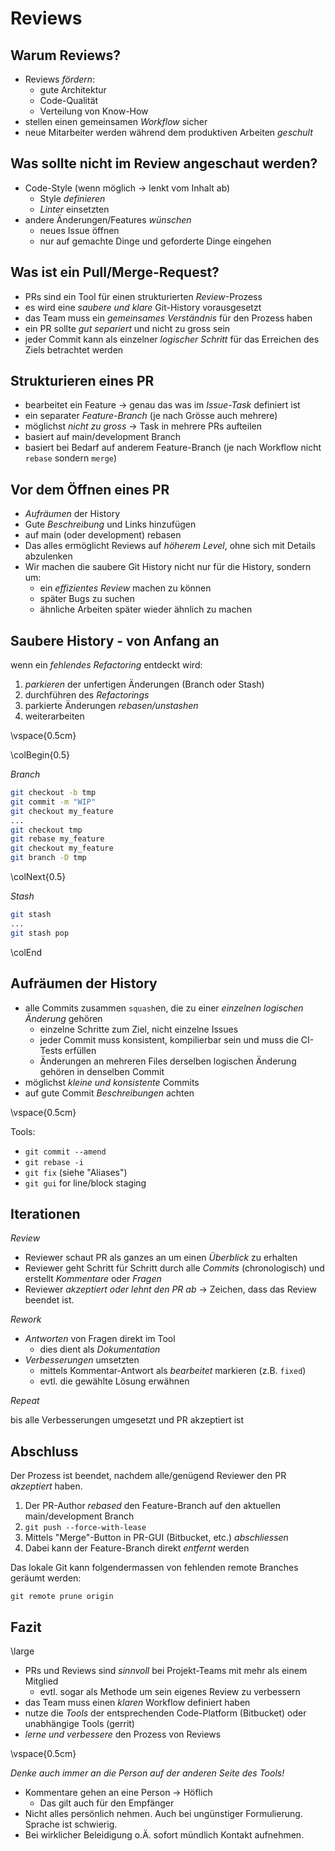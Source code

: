 Reviews
=======


Warum Reviews?
--------------

* Reviews *fördern*:
  * gute Architektur
  * Code-Qualität
  * Verteilung von Know-How
* stellen einen gemeinsamen *Workflow* sicher
* neue Mitarbeiter werden während dem produktiven Arbeiten *geschult*


Was sollte nicht im Review angeschaut werden?
---------------------------------------------

* Code-Style (wenn möglich $\to$ lenkt vom Inhalt ab)
  * Style *definieren*
  * *Linter* einsetzten
* andere Änderungen/Features *wünschen*
  * neues Issue öffnen
  * nur auf gemachte Dinge und geforderte Dinge eingehen


Was ist ein Pull/Merge-Request?
-------------------------------

* PRs sind ein Tool für einen strukturierten *Review*-Prozess
* es wird eine *saubere und klare* Git-History vorausgesetzt
* das Team muss ein *gemeinsames Verständnis* für den Prozess haben
* ein PR sollte *gut separiert* und nicht zu gross sein
* jeder Commit kann als einzelner *logischer Schritt* für das Erreichen des Ziels betrachtet werden


Strukturieren eines PR
----------------------

* bearbeitet ein Feature $\to$ genau das was im *Issue-Task* definiert ist
* ein separater *Feature-Branch* (je nach Grösse auch mehrere)
* möglichst *nicht zu gross* $\to$ Task in mehrere PRs aufteilen
* basiert auf main/development Branch
* basiert bei Bedarf auf anderem Feature-Branch (je nach Workflow nicht `rebase` sondern `merge`)


Vor dem Öffnen eines PR
-----------------------

* *Aufräumen* der History
* Gute *Beschreibung* und Links hinzufügen
* auf main (oder development) rebasen
* Das alles ermöglicht Reviews auf *höherem Level*, ohne sich mit Details abzulenken
* Wir machen die saubere Git History nicht nur für die History, sondern um:
  * ein *effizientes Review* machen zu können
  * später Bugs zu suchen
  * ähnliche Arbeiten später wieder ähnlich zu machen


Saubere History - von Anfang an
-------------------------------

wenn ein *fehlendes Refactoring* entdeckt wird:

1. *parkieren* der unfertigen Änderungen (Branch oder Stash)
1. durchführen des *Refactorings*
1. parkierte Änderungen *rebasen/unstashen*
1. weiterarbeiten

\vspace{0.5cm}

\colBegin{0.5}

*Branch*

~~~ {.bash .numberLines}
git checkout -b tmp
git commit -m "WIP"
git checkout my_feature
...
git checkout tmp
git rebase my_feature
git checkout my_feature
git branch -D tmp
~~~

\colNext{0.5}

*Stash*

~~~ {.bash .numberLines}
git stash
...
git stash pop
~~~

\colEnd


Aufräumen der History
---------------------

* alle Commits zusammen `squash`en, die zu einer *einzelnen logischen Änderung* gehören
  * einzelne Schritte zum Ziel, nicht einzelne Issues
  * jeder Commit muss konsistent, kompilierbar sein und muss die CI-Tests erfüllen
  * Änderungen an mehreren Files derselben logischen Änderung gehören in denselben Commit
* möglichst *kleine und konsistente* Commits
* auf gute Commit *Beschreibungen* achten

\vspace{0.5cm}

Tools:

* `git commit --amend`
* `git rebase -i`
* `git fix` (siehe "Aliases")
* `git gui` for line/block staging


Iterationen
-----------

*Review*

* Reviewer schaut PR als ganzes an um einen *Überblick* zu erhalten
* Reviewer geht Schritt für Schritt durch alle *Commits* (chronologisch)
  und erstellt *Kommentare* oder *Fragen*
* Reviewer *akzeptiert oder lehnt den PR ab* $\to$ Zeichen, dass das Review beendet ist.

*Rework*

* *Antworten* von Fragen direkt im Tool
  * dies dient als *Dokumentation*
* *Verbesserungen* umsetzten
  * mittels Kommentar-Antwort als *bearbeitet* markieren (z.B. `fixed`)
  * evtl. die gewählte Lösung erwähnen

*Repeat*

bis alle Verbesserungen umgesetzt und PR akzeptiert ist


Abschluss
---------

Der Prozess ist beendet, nachdem alle/genügend Reviewer den PR *akzeptiert* haben.

1. Der PR-Author *rebased* den Feature-Branch auf den aktuellen main/development Branch
1. `git push --force-with-lease`
1. Mittels "Merge"-Button in PR-GUI (Bitbucket, etc.) *abschliessen*
1. Dabei kann der Feature-Branch direkt *entfernt* werden

Das lokale Git kann folgendermassen von fehlenden remote Branches geräumt werden:

~~~ {.bash}
git remote prune origin
~~~


Fazit
-----

\large

* PRs und Reviews sind *sinnvoll* bei Projekt-Teams mit mehr als einem Mitglied
  * evtl. sogar als Methode um sein eigenes Review zu verbessern
* das Team muss einen *klaren* Workflow definiert haben
* nutze die *Tools* der entsprechenden Code-Platform (Bitbucket) oder unabhängige Tools (gerrit)
* *lerne und verbessere* den Prozess von Reviews

\vspace{0.5cm}

*Denke auch immer an die Person auf der anderen Seite des Tools!*

* Kommentare gehen an eine Person $\to$ Höflich
  * Das gilt auch für den Empfänger
* Nicht alles persönlich nehmen. Auch bei ungünstiger Formulierung. Sprache ist schwierig.
* Bei wirklicher Beleidigung o.Ä. sofort mündlich Kontakt aufnehmen.
